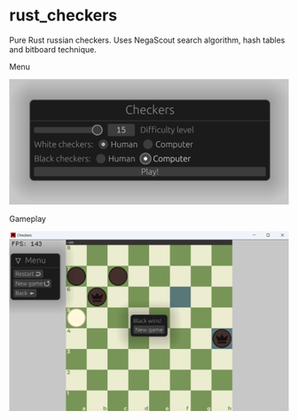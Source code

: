 # rust_checkers
Pure Rust russian checkers. Uses NegaScout search algorithm, hash tables and bitboard technique.


Menu

![plot](main_menu.png)


Gameplay

![plot](game.png)
